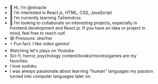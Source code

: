 - 👋 Hi, I’m @miracle
- 👀 I’m interested in React.js, HTML, CSS, JavaScript
- 🌱 I’m currently learning Tailwindcss
- 💞️ I’m looking to collaborate on interesting projects, especially in frontend development and React.js. If you have an idea or project in mind, feel free to reach out!
- 😄 Pronouns: she/her
- ⚡ Fun fact: I like video games!
- Watching let's plays on Youtube.
- Sci-fi, horror, psychology content/books/movies/games are my favorites.
- I love sudoku.
- I was always passionate about learning "human" languages my passion turned into computer languages later on.

<!---
ArzumSonmez/ArzumSonmez is a ✨ special ✨ repository because its `README.md` (this file) appears on your GitHub profile.
You can click the Preview link to take a look at your changes.
--->
